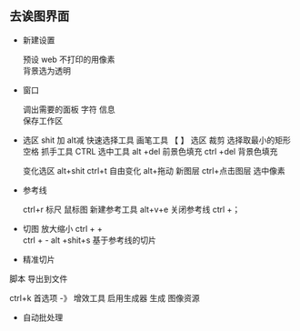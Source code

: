 ## 去诶图界面 ##

- 新建设置

	预设 web  不打印的用像素    
	背景选为透明
- 窗口

	调出需要的面板  字符  信息    
	保存工作区  
- 选区
	shit   加   alt减
	快速选择工具  画笔工具 【    】
	选区   裁剪    选择取最小的矩形
	空格  抓手工具
	CTRL  选中工具
	alt +del 前景色填充
	ctrl +del  背景色填充
	
	变化选区   alt+shit
	ctrl+t  自由变化
	alt+拖动   新图层
	ctrl+点击图层  选中像素
- 参考线

	ctrl+r  标尺   鼠标图
	新建参考工具  alt+v+e
	关闭参考线  ctrl +；
- 切图 
放大缩小
  ctrl +  +  
		ctrl + - 
alt +shit+s
基于参考线的切片

- 精准切片

脚本  导出到文件

ctrl+k
首选项 -》 增效工具  启用生成器
生成 图像资源


- 自动批处理
